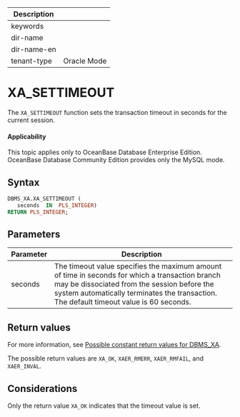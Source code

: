 | Description   |                 |
|---------------|-----------------|
| keywords      |                 |
| dir-name      |                 |
| dir-name-en   |                 |
| tenant-type   | Oracle Mode     |

# XA_SETTIMEOUT

The `XA_SETTIMEOUT` function sets the transaction timeout in seconds for the current session.


  <main id="notice" >
    <h4>Applicability</h4>
    <p>This topic applies only to OceanBase Database Enterprise Edition. OceanBase Database Community Edition provides only the MySQL mode. </p>
  </main>

## Syntax

```sql
DBMS_XA.XA_SETTIMEOUT (
   seconds  IN  PLS_INTEGER)
RETURN PLS_INTEGER;
```



## Parameters



| **Parameter** | **Description** |
|---------|--------------------------------------------------------|
| seconds | The timeout value specifies the maximum amount of time in seconds for which a transaction branch may be dissociated from the session before the system automatically terminates the transaction. The default timeout value is 60 seconds.  |



## Return values

For more information, see [Possible constant return values for DBMS_XA](../18500.dbms-xa-oracle/200.dbms-xa-constant-oracle.md).

The possible return values are `XA_OK`, `XAER_RMERR`, `XAER_RMFAIL`, and `XAER_INVAL`.

## Considerations

Only the return value `XA_OK` indicates that the timeout value is set.
